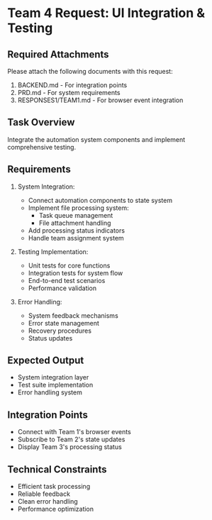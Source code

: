 # Team 4 Request: UI Integration & Testing

## Required Attachments
Please attach the following documents with this request:
1. BACKEND.md - For integration points
2. PRD.md - For system requirements
3. RESPONSES1/TEAM1.md - For browser event integration

## Task Overview
Integrate the automation system components and implement comprehensive testing.

## Requirements
1. System Integration:
   - Connect automation components to state system
   - Implement file processing system:
     * Task queue management
     * File attachment handling
   - Add processing status indicators
   - Handle team assignment system

2. Testing Implementation:
   - Unit tests for core functions
   - Integration tests for system flow
   - End-to-end test scenarios
   - Performance validation

3. Error Handling:
   - System feedback mechanisms
   - Error state management
   - Recovery procedures
   - Status updates

## Expected Output
- System integration layer
- Test suite implementation
- Error handling system

## Integration Points
- Connect with Team 1's browser events
- Subscribe to Team 2's state updates
- Display Team 3's processing status

## Technical Constraints
- Efficient task processing
- Reliable feedback
- Clean error handling
- Performance optimization 